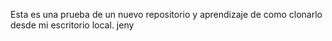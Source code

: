 Esta es una prueba de un nuevo repositorio y aprendizaje de como clonarlo desde mi escritorio local. jeny
